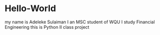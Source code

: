 # Hello-World
my name is Adeleke Sulaiman
I an MSC student of WQU
I study Financial Engineering
this is Python II class project
